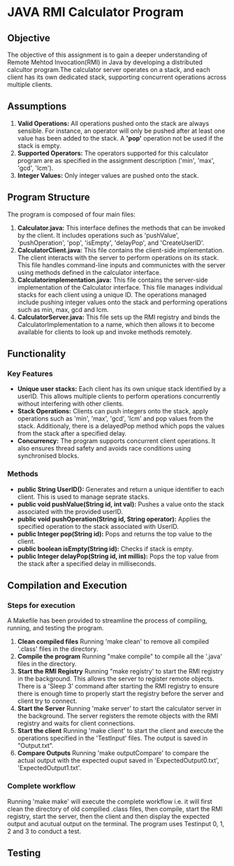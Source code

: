 # **JAVA RMI Calculator Program**

## **Objective**

The objective of this assignment is to gain a deeper understanding of Remote Mehtod Invocation(RMI) in Java by developing a distributed calcultor program.The calculator server operates on a stack, and each client has its own dedicated stack, supporting concurrent operations across multiple clients.

## **Assumptions**

1. **Valid Operations:**
All operations pushed onto the stack are always sensible. For instance, an operator will only be pushed after at least one value has been added to the stack. A **'pop'** operation not be used if the stack is empty.
2. **Supported Operators:**
The operators supported for this calculator program are as specified in the assignment description ('min', 'max', 'gcd', 'lcm').
3. **Integer Values:**
Only integer values are pushed onto the stack.

## **Program Structure** ##

The program is composed of four main files:

1. **Calculator.java:** This interface defines the methods that can be invoked by the client. It includes operations such as 'pushValue', 'pushOperation', 'pop', 'isEmpty', 'delayPop', and 'CreateUserID'.
2. **CalculatorClient.java:** This file contains the client-side implementation. The client interacts with the server to perform operations on its stack. This file handles command-line inputs and communictes with the server using methods defined in the calculator interface. 
3. **Calculatorimplementation.java:** This file contains the server-side implementation of the Calculator interface. This file manages individual stacks for each client using a unique ID. The operations managed include pushing integer values onto the stack and performing operations such as min, max, gcd and lcm. 
4. **CalculatorServer.java:** This file sets up the RMI registry and binds the CalculatorImplementation to a name, which then allows it to become available for clients to look up and invoke methods remotely.

## **Functionality** ##

### Key Features ###
- **Unique user stacks:** Each client has its own unique stack identified by a userID. This allows multiple clients to perform operations concurrently without interfering with other clients.
- **Stack Operations:** Clients can push integers onto the stack, apply operations such as 'min', 'max', 'gcd', 'lcm' and pop values from the stack. Additionaly, there is a delayedPop method which pops the values from the stack after a specified delay.
- **Concurrency:** The program supports concurrent client operations. It also ensures thread safety and avoids race conditions using synchronised blocks.

### **Methods** ###
- **public String UserID():** Generates and return a unique identifier to each client. This is used to manage seprate stacks.
- **public void pushValue(String id, int val):** Pushes a value onto the stack associated with the provided userID.
- **public void pushOperation(String id, String operator):** Applies the specified operation to the stack associated with UserID.
- **public Integer pop(String id):** Pops and returns the top value to the client.
- **public boolean isEmpty(String id):** Checks if stack is empty.
- **public Integer delayPop(String id, int millis):** Pops the top value from the stack after a specified delay in milliseconds. 

## **Compilation and Execution** ##

### Steps for execution ###
A Makefile has been provided to streamline the process of compiling, running, and testing the program. 

1. **Clean compiled files**
Running 'make clean' to remove all compiled '.class' files in the directory. 
2. **Compile the program**
Running "make compile" to compile all the '.java' files in the directory. 
3. **Start the RMI Registry**
Running "make registry' to start the RMI registry in the background. This allows the server to register remote objects. 
There is a 'Sleep 3' command after starting the RMI registry to ensure there is enough time to properly start the registry before the server and client try to connect.
4. **Start the Server**
Running 'make server' to start the calculator server in the background. The server registers the remote objects with the RMI registry and waits for client connections.
5. **Start the client**
Running 'make client' to start the client and execute the operations specified in the 'TestInput' files. The output is saved in "Output.txt". 
6. **Compare Outputs**
Running 'make outputCompare' to compare the actual output with the expected ouput saved in 'ExpectedOutput0.txt', 'ExpectedOutput1.txt'.

### **Complete workflow** ###
Running 'make make' will execute the complete workflow i.e. it will first clean the directory of old compilied .class files, then compile, start the RMI registry, start the server, then the client and then display the expected output and acutual output on the terminal. The program uses Testinput 0, 1, 2 and 3 to conduct a test.

## **Testing** ##

